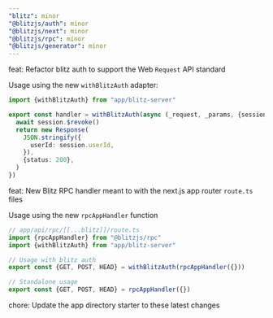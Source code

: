 ```yaml
---
"blitz": minor
"@blitzjs/auth": minor
"@blitzjs/next": minor
"@blitzjs/rpc": minor
"@blitzjs/generator": minor
---
```


feat: Refactor blitz auth to support the Web `Request` API standard

Usage using the new `withBlitzAuth` adapter:

```ts
import {withBlitzAuth} from "app/blitz-server"

export const handler = withBlitzAuth(async (_request, _params, {session}) => {
  await session.$revoke()
  return new Response(
    JSON.stringify({
      userId: session.userId,
    }),
    {status: 200},
  )
})
```

feat: New Blitz RPC handler meant to with the next.js app router `route.ts` files

Usage using the new `rpcAppHandler` function

```ts
// app/api/rpc/[[...blitz]]/route.ts
import {rpcAppHandler} from "@blitzjs/rpc"
import {withBlitzAuth} from "app/blitz-server"

// Usage with blitz auth
export const {GET, POST, HEAD} = withBlitzAuth(rpcAppHandler({}))

// Standalone usage
export const {GET, POST, HEAD} = rpcAppHandler({})
```

chore: Update the app directory starter to these latest changes
